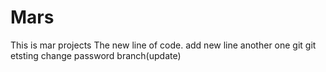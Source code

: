 # Mars
This is mar projects
The new line of code.
add new line
another one
git git
etsting
change password branch(update)
